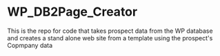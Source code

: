 # WP_DB2Page_Creator
This is the repo for code that takes prospect data from the WP database and creates a stand alone web site from a template using the prospect's Copmpany data
